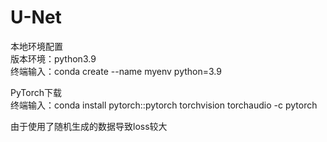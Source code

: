 # U-Net
本地环境配置  
版本环境：python3.9  
终端输入：conda create --name myenv python=3.9

PyTorch下载  
终端输入：conda install pytorch::pytorch torchvision torchaudio -c pytorch  

由于使用了随机生成的数据导致loss较大
